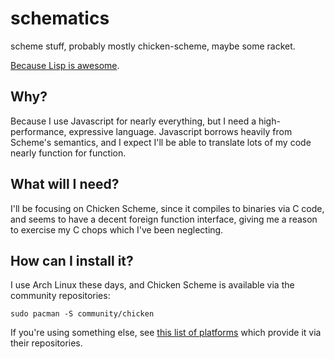 # schematics

scheme stuff, probably mostly chicken-scheme, maybe some racket.

[Because Lisp is awesome](http://xkcd.com/297/).

## Why?

Because I use Javascript for nearly everything, but I need a high-performance, expressive language. Javascript borrows heavily from Scheme's semantics, and I expect I'll be able to translate lots of my code nearly function for function.

## What will I need?

I'll be focusing on Chicken Scheme, since it compiles to binaries via C code, and seems to have a decent foreign function interface, giving me a reason to exercise my C chops which I've been neglecting.

## How can I install it?

I use Arch Linux these days, and Chicken Scheme is available via the community repositories:

`sudo pacman -S community/chicken`

If you're using something else, see [this list of platforms](http://wiki.call-cc.org/platforms) which provide it via their repositories.

